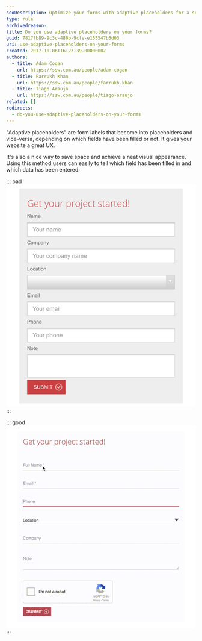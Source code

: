 ```yaml
---
seoDescription: Optimize your forms with adaptive placeholders for a seamless user experience, saving space and achieving a neat visual appearance.
type: rule
archivedreason:
title: Do you use adaptive placeholders on your forms?
guid: 7817fb89-9c3c-486b-9cfe-e155547b5d03
uri: use-adaptive-placeholders-on-your-forms
created: 2017-10-06T16:23:39.0000000Z
authors:
  - title: Adam Cogan
    url: https://ssw.com.au/people/adam-cogan
  - title: Farrukh Khan
    url: https://ssw.com.au/people/farrukh-khan
  - title: Tiago Araujo
    url: https://ssw.com.au/people/tiago-araujo
related: []
redirects:
  - do-you-use-adaptive-placeholders-on-your-forms
---
```


"Adaptive placeholders" are form labels that become into placeholders and vice-versa, depending on which fields have been filled or not. It gives your website a great UX.

<!--endintro-->

It's also a nice way to save space and achieve a neat visual appearance. Using this method users can easily to tell which field has been filled in and which data has been entered.

::: bad  
![Figure: Bad Example - Having both label and placeholders can be repetitive and dull](placeholder-bad.png)  
:::

::: good  
![Figure: Good Example - Using placeholders](placeholder-good.gif)  
:::
